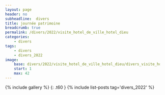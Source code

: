 ```yaml
---
layout: page
header: no
subheadline:  divers
title: journée patrimoine
breadcrumb: true
permalink: /divers/2022/visite_hotel_de_ville_hotel_dieu
categories:
    - divers
tags:
    - divers
    - divers_2022
image:
    base: divers/2022/visite_hotel_de_ville_hotel_dieu/divers_visite_hotel_de_ville_hotel_dieu
    start: 1
    max: 42
---
```

{% include gallery %}
{: .t60 }
{% include list-posts tag='divers_2022' %}
